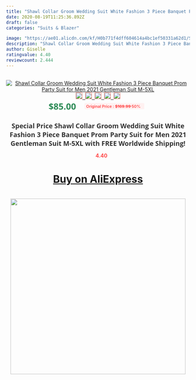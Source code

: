 ```yaml
---
title: "Shawl Collar Groom Wedding Suit White Fashion 3 Piece Banquet Prom Party Suit for Men 2021 Gentleman Suit M-5XL"
date: 2020-08-19T11:25:36.892Z
draft: false
categories: "Suits & Blazer"

image: "https://ae01.alicdn.com/kf/H0b771f4dff604614a4bc1ef50331a62d1/Shawl-Collar-Groom-Wedding-Suit-White-Fashion-3-Piece-Banquet-Prom-Party-Suit-for-Men-2021.jpg"
description: "Shawl Collar Groom Wedding Suit White Fashion 3 Piece Banquet Prom Party Suit for Men 2021 Gentleman Suit M-5XL"
author: Giselle
ratingvalue: 4.40
reviewcount: 2.444
---
```

<br>
<div style="text-align: center;">
<a href="https://s.click.aliexpress.com/e/_ASBcg9" target="_blank" rel="nofollow noopener noreferrer"><img alt="Shawl Collar Groom Wedding Suit White Fashion 3 Piece Banquet Prom Party Suit for Men 2021 Gentleman Suit M-5XL" class="magnifier-image" src="https://ae01.alicdn.com/kf/H0b771f4dff604614a4bc1ef50331a62d1/Shawl-Collar-Groom-Wedding-Suit-White-Fashion-3-Piece-Banquet-Prom-Party-Suit-for-Men-2021.jpg_640x640.jpg">
<br>
<img style="border:1px solid salmon" src="https://ae01.alicdn.com/kf/H0b771f4dff604614a4bc1ef50331a62d1/Shawl-Collar-Groom-Wedding-Suit-White-Fashion-3-Piece-Banquet-Prom-Party-Suit-for-Men-2021.jpg_120x120.jpg">&nbsp;&nbsp;<img style="border:1px solid salmon" src="https://ae01.alicdn.com/kf/H554f9d3c293d43cebd60e43a50f025fc0/Shawl-Collar-Groom-Wedding-Suit-White-Fashion-3-Piece-Banquet-Prom-Party-Suit-for-Men-2021.jpg_120x120.jpg">&nbsp;&nbsp;<img style="border:1px solid salmon" src="https://ae01.alicdn.com/kf/H295dab675fa34ac0993f1f0d3cee08d5K/Shawl-Collar-Groom-Wedding-Suit-White-Fashion-3-Piece-Banquet-Prom-Party-Suit-for-Men-2021.jpg_120x120.jpg">&nbsp;&nbsp;<img style="border:1px solid salmon" src="https://ae01.alicdn.com/kf/Hb9b0176aacea4bbf8de1a9830fc8108fg/Shawl-Collar-Groom-Wedding-Suit-White-Fashion-3-Piece-Banquet-Prom-Party-Suit-for-Men-2021.jpg_120x120.jpg">&nbsp;&nbsp;<img style="border:1px solid salmon" src="https://ae01.alicdn.com/kf/Hc2b8238b4f2646b28ff8bbee7ae7474a2/Shawl-Collar-Groom-Wedding-Suit-White-Fashion-3-Piece-Banquet-Prom-Party-Suit-for-Men-2021.jpg_120x120.jpg"></a></div><br0>
<div style="text-align: center;"><span style="background-color: white; border: 0px; box-sizing: border-box; color: seagreen; display: inline-block; font-family: &quot;open sans&quot; , &quot;arial&quot; , &quot;helvetica&quot; , sans-serif , &quot;heiti&quot;; font-size: 24px; font-stretch: inherit; font-weight: 700; line-height: inherit; margin: 0px 10px 0px 0px; padding: 0px; vertical-align: middle;">$85.00 </span>
<span style="background: rgb(255 , 241 , 241); border-radius: 3px; border: 0px; box-sizing: border-box; color: #ff4747; display: inline-block; font-family: inherit; font-size: 12px; font-stretch: inherit; font-style: inherit; font-variant: inherit; font-weight: 600; line-height: inherit; margin: 0px; padding: 2px 5px; transform: scale(0.9); vertical-align: middle;">Original Price : <b style="text-decoration: line-through;">$169.99 </b> 50%&nbsp;&nbsp;</span></div>
<h1 style="color: #333333; display: inline-block; font-family: &quot;open sans&quot; , &quot;arial&quot; , &quot;helvetica&quot; , sans-serif , &quot;heiti&quot;; font-size: 18px; font-stretch: inherit; font-weight: 700; text-align: center;">Special Price Shawl Collar Groom Wedding Suit White Fashion 3 Piece Banquet Prom Party Suit for Men 2021 Gentleman Suit M-5XL with FREE Worldwide Shipping!</h1>
<div style="color: #ff4747; text-align: center;">
<img src="https://4.bp.blogspot.com/-M0ZcTcb-5uY/XleCXlxnR4I/AAAAAAAAAEc/OrjgMkXV1oMQFaCRZj5HQwOCBcu3w1FegCPcBGAYYCw/s1600/star.png" style="height: 15px;">&nbsp;<b>4.40</b></div>
<div class="button_cont" align="center"><a class="buynow_a" href="https://s.click.aliexpress.com/e/_ASBcg9" target="_blank" rel="nofollow noopener noreferrer"><H1>Buy on AliExpress</H1></a></div><br>
<div class="separator" style="clear: both; text-align: center;">
<img src="https://lh3.googleusercontent.com/-pTy5HemUv9M/XlePHvY0dAI/AAAAAAAAAE4/0nX5iRUoIWY8eMW9Dpxeirr157OZliDIgCLcBGAsYHQ/s1600/badge.gif" width="480">
</div>
